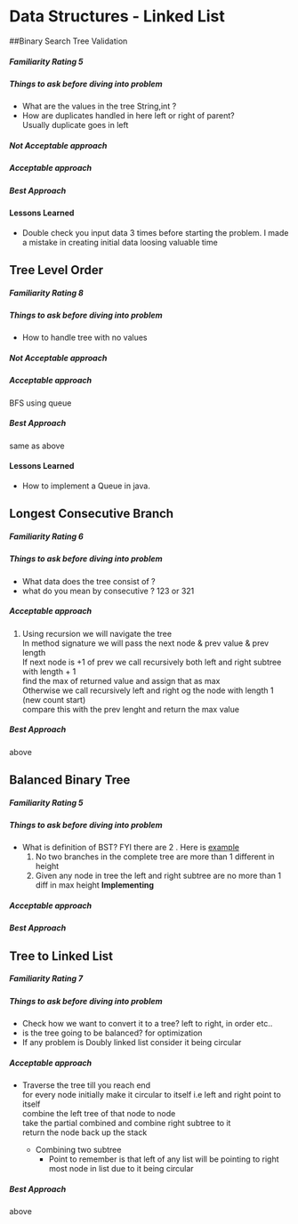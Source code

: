 # Data Structures - Linked List

##Binary Search Tree Validation
##### Familiarity Rating 5
##### Things to ask before diving into problem
* What are the values in the tree String,int ?
* How are duplicates handled in here left or right of parent?<br/>
Usually duplicate goes in left

##### Not Acceptable approach


##### Acceptable approach


##### Best Approach


#### Lessons Learned
* Double check you input data 3 times before starting the problem. I made a mistake in creating initial data loosing valuable time

## Tree Level Order
##### Familiarity Rating 8
##### Things to ask before diving into problem
* How to handle tree with no values
##### Not Acceptable approach

##### Acceptable approach
BFS using queue
##### Best Approach
same as above

#### Lessons Learned
* How to implement a Queue in java.

## Longest Consecutive Branch
##### Familiarity Rating 6
##### Things to ask before diving into problem
* What data does the tree consist of ?
* what do you mean by consecutive  ? 123 or 321
##### Acceptable approach
1) Using recursion we will navigate the tree <br>
In method signature we will pass the next node & prev value & prev length <br>
If next node is +1 of prev we call recursively both left and right subtree with length + 1<br>
find the max of returned value and assign that as max<br>
Otherwise we call recursively left and right og the  node with length 1 (new count start)<br>
compare this with the prev lenght and return the max value
##### Best Approach
above


## Balanced Binary Tree
##### Familiarity Rating 5
##### Things to ask before diving into problem
* What is definition of BST? FYI there are 2 . Here is [example](https://www.youtube.com/watch?v=nOcFiGl5Vy4)
    1) No two branches in the complete tree are more than 1 different in height
    2) Given any node in tree the left and right subtree are no more than 1 diff in max height <b>Implementing</b>
##### Acceptable approach

##### Best Approach

## Tree to Linked List
##### Familiarity Rating 7
##### Things to ask before diving into problem
* Check how we want to convert it to a tree? left to right, in order etc..
* is the tree going to be balanced? for optimization
* If any problem is Doubly linked list consider it being circular 

##### Acceptable approach
* Traverse the tree till you reach end <br>
for every node initially make it circular to itself i.e left and right point to itself<br>
combine the left tree of that node to node<br>
take the partial combined and combine right subtree to it<br>
return the node back up the stack

    * Combining two subtree
        * Point to remember is that left of any list will be pointing to right most node in list due to it being circular

##### Best Approach
above


